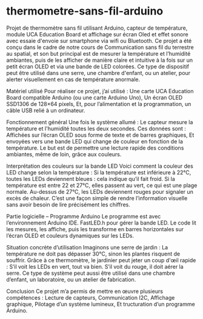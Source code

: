 # thermometre-sans-fil-arduino
Projet de thermomètre sans fil utilisant Arduino, capteur de température, module UCA Education Board et affichage sur écran Oled et effet sonore  avec essaie d'envoie sur smartphone via wifi ou Bluetooth.
Ce projet a été conçu dans le cadre de notre cours de Communication sans fil du terrestre au spatial, et son but principal est de mesurer la température et l’humidité ambiantes, puis de les afficher de manière claire et intuitive à la fois sur un petit écran OLED et via une bande de LED colorées.
Ce type de dispositif peut être utilisé dans une serre, une chambre d'enfant, ou un atelier, pour alerter visuellement en cas de température anormale.


Matériel utilisé
Pour réaliser ce projet, j’ai utilisé :
Une carte UCA Education Board compatible Arduino (ou une carte Arduino Uno),
Un écran OLED SSD1306 de 128×64 pixels,
Et, pour l’alimentation et la programmation, un câble USB relié à un ordinateur.


Fonctionnement général
Une fois le système allumé :
Le capteur mesure la température et l'humidité toutes les deux secondes.
Ces données sont :
Affichées sur l’écran OLED sous forme de texte et de barres graphiques,
Et envoyées vers une bande LED qui change de couleur en fonction de la température.
Le but est de permettre une lecture rapide des conditions ambiantes, même de loin, grâce aux couleurs.


Interprétation des couleurs sur la bande LED
Voici comment la couleur des LED change selon la température :
Si la température est inférieure à 22°C, toutes les LEDs deviennent bleues : cela indique qu’il fait froid.
Si la température est entre 22 et 27°C, elles passent au vert, ce qui est une plage normale.
Au-dessus de 27°C, les LEDs deviennent rouges pour signaler un excès de chaleur.
C’est une façon simple de rendre l’information visuelle sans avoir besoin de lire précisément les chiffres.

Partie logicielle – Programme Arduino
Le programme est avec l’environnement Arduino IDE.
FastLED.h pour gérer la bande LED.
Le code lit les mesures, les affiche, puis les transforme en barres horizontales sur l’écran OLED et couleurs dynamiques sur les LEDs.

Situation concrète d’utilisation
Imaginons une serre de jardin :
La température ne doit pas dépasser 30°C, sinon les plantes risquent de souffrir.
Grâce à ce thermomètre, le jardinier peut jeter un coup d'œil rapide :
S’il voit les LEDs en vert, tout va bien.  S’il voit du rouge, il doit aérer la serre.
Ce type de système peut aussi être utilisé dans une chambre d’enfant, un laboratoire, ou un atelier de fabrication.

Conclusion
Ce projet m’a permis de mettre en œuvre plusieurs compétences :
Lecture de capteurs,
Communication I2C,
Affichage graphique,
Pilotage d’un système lumineux,
Et tructuration d’un programme Arduino.

